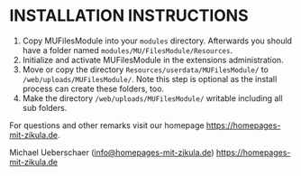 # INSTALLATION INSTRUCTIONS

1. Copy MUFilesModule into your `modules` directory. Afterwards you should have a folder named `modules/MU/FilesModule/Resources`.
2. Initialize and activate MUFilesModule in the extensions administration.
3. Move or copy the directory `Resources/userdata/MUFilesModule/` to `/web/uploads/MUFilesModule/`.
   Note this step is optional as the install process can create these folders, too.
4. Make the directory `/web/uploads/MUFilesModule/` writable including all sub folders.

For questions and other remarks visit our homepage https://homepages-mit-zikula.de.

Michael Ueberschaer (info@homepages-mit-zikula.de)
https://homepages-mit-zikula.de
